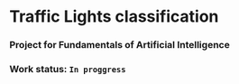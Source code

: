 # Traffic Lights classification
### Project for Fundamentals of Artificial Intelligence
### Work status: ```In proggress```